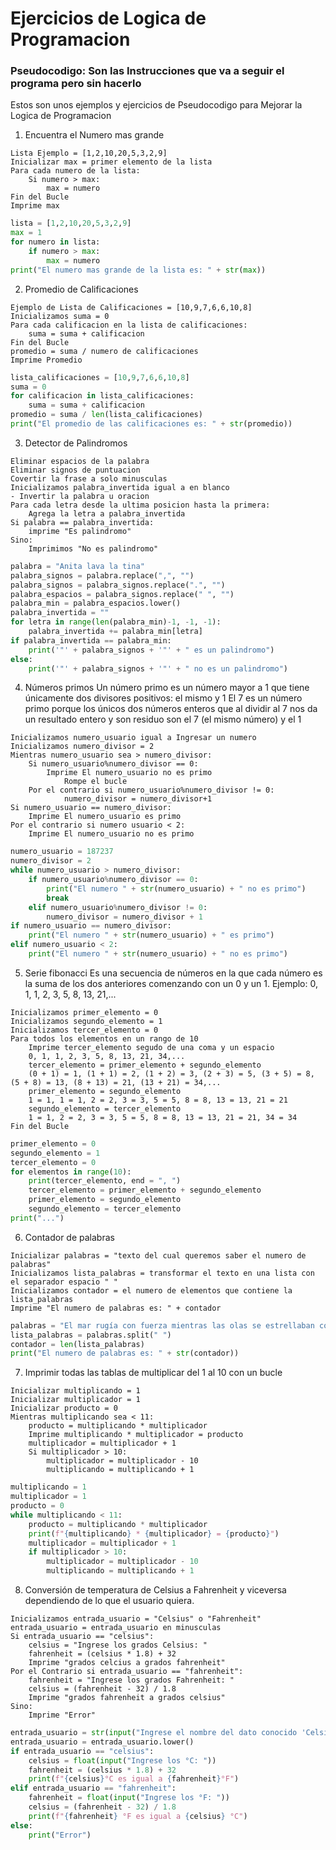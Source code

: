 # Ejercicios de Logica de Programacion

### Pseudocodigo: Son las Instrucciones que va a seguir el programa pero sin hacerlo

Estos son unos ejemplos y ejercicios de Pseudocodigo para Mejorar la Logica de Programacion 

1. Encuentra el Numero mas grande
```
Lista Ejemplo = [1,2,10,20,5,3,2,9]
Inicializar max = primer elemento de la lista 
Para cada numero de la lista:
    Si numero > max:
        max = numero
Fin del Bucle        
Imprime max
```
```Python
lista = [1,2,10,20,5,3,2,9]
max = 1 
for numero in lista:
    if numero > max:
        max = numero
print("El numero mas grande de la lista es: " + str(max))
```

2. Promedio de Calificaciones
```
Ejemplo de Lista de Calificaciones = [10,9,7,6,6,10,8]
Inicializamos suma = 0
Para cada calificacion en la lista de calificaciones:
    suma = suma + calificacion
Fin del Bucle 
promedio = suma / numero de calificaciones
Imprime Promedio
```
```Python
lista_calificaciones = [10,9,7,6,6,10,8]
suma = 0
for calificacion in lista_calificaciones:
    suma = suma + calificacion
promedio = suma / len(lista_calificaciones)
print("El promedio de las calificaciones es: " + str(promedio))
```

3. Detector de Palindromos
```
Eliminar espacios de la palabra
Eliminar signos de puntuacion
Covertir la frase a solo minusculas
Inicializamos palabra_invertida igual a en blanco
- Invertir la palabra u oracion
Para cada letra desde la ultima posicion hasta la primera:
    Agrega la letra a palabra_invertida
Si palabra == palabra_invertida:
    imprime "Es palindromo"
Sino:
    Imprimimos "No es palindromo"
```
```Python
palabra = "Anita lava la tina"
palabra_signos = palabra.replace(",", "")
palabra_signos = palabra_signos.replace(".", "")
palabra_espacios = palabra_signos.replace(" ", "")
palabra_min = palabra_espacios.lower()
palabra_invertida = ""
for letra in range(len(palabra_min)-1, -1, -1):
    palabra_invertida += palabra_min[letra]
if palabra_invertida == palabra_min:
    print('"' + palabra_signos + '"' + " es un palindromo")
else:
    print('"' + palabra_signos + '"' + " no es un palindromo")
```

4. Números primos
Un número primo es un número mayor a 1 que tiene únicamente dos divisores positivos: el mismo y 1
El 7 es un número primo porque los únicos dos números enteros que al dividir al 7 nos da un resultado entero y son residuo son el 7 (el mismo número) y el 1
```
Inicializamos numero_usuario igual a Ingresar un numero
Inicializamos numero_divisor = 2
Mientras numero_usuario sea > numero_divisor:
    Si numero_usuario%numero_divisor == 0:
        Imprime El numero_usuario no es primo
            Rompe el bucle
    Por el contrario si numero_usuario%numero_divisor != 0:
            numero_divisor = numero_divisor+1
Si numero_usuario == numero_divisor:
    Imprime El numero_usuario es primo
Por el contrario si numero usuario < 2:
    Imprime El numero_usuario no es primo
```
```Python
numero_usuario = 187237
numero_divisor = 2
while numero_usuario > numero_divisor:
    if numero_usuario%numero_divisor == 0:
        print("El numero " + str(numero_usuario) + " no es primo")
        break
    elif numero_usuario%numero_divisor != 0:
        numero_divisor = numero_divisor + 1
if numero_usuario == numero_divisor:
    print("El numero " + str(numero_usuario) + " es primo")
elif numero_usuario < 2:
    print("El numero " + str(numero_usuario) + " no es primo")
```

5. Serie fibonacci
Es una secuencia de números en la que cada número es la suma de los dos anteriores comenzando con un 0 y un 1. Ejemplo:
0, 1, 1, 2, 3, 5, 8, 13, 21,...
```
Inicializamos primer_elemento = 0
Inicializamos segundo_elemento = 1
Inicializamos tercer_elemento = 0
Para todos los elementos en un rango de 10
    Imprime tercer_elemento segudo de una coma y un espacio
    0, 1, 1, 2, 3, 5, 8, 13, 21, 34,...  
    tercer_elemento = primer_elemento + segundo_elemento
    (0 + 1) = 1, (1 + 1) = 2, (1 + 2) = 3, (2 + 3) = 5, (3 + 5) = 8, (5 + 8) = 13, (8 + 13) = 21, (13 + 21) = 34,...
    primer_elemento = segundo_elemento
    1 = 1, 1 = 1, 2 = 2, 3 = 3, 5 = 5, 8 = 8, 13 = 13, 21 = 21
    segundo_elemento = tercer_elemento
    1 = 1, 2 = 2, 3 = 3, 5 = 5, 8 = 8, 13 = 13, 21 = 21, 34 = 34
Fin del Bucle
```
```Python
primer_elemento = 0
segundo_elemento = 1
tercer_elemento = 0
for elementos in range(10):
    print(tercer_elemento, end = ", ")
    tercer_elemento = primer_elemento + segundo_elemento
    primer_elemento = segundo_elemento
    segundo_elemento = tercer_elemento
print("...")
```

6. Contador de palabras
```
Inicializar palabras = "texto del cual queremos saber el numero de palabras"
Inicializamos lista_palabras = transformar el texto en una lista con el separador espacio " "
Inicializamos contador = el numero de elementos que contiene la lista_palabras
Imprime "El numero de palabras es: " + contador
```
```Python
palabras = "El mar rugía con fuerza mientras las olas se estrellaban contra las rocas. El viento soplaba con intensidad, despeinando el cabello de la joven que observaba el horizonte con nostalgia."
lista_palabras = palabras.split(" ")
contador = len(lista_palabras)
print("El numero de palabras es: " + str(contador))
```

7. Imprimir todas las tablas de multiplicar del 1 al 10 con un bucle
```
Inicializar multiplicando = 1
Inicializar multiplicador = 1
Inicializar producto = 0
Mientras multiplicando sea < 11:
    producto = multiplicando * multiplicador
    Imprime multiplicando * multiplicador = producto
    multiplicador = multiplicador + 1
    Si multiplicador > 10:
        multiplicador = multiplicador - 10
        multiplicando = multiplicando + 1
```
```Python
multiplicando = 1
multiplicador = 1
producto = 0
while multiplicando < 11:
    producto = multiplicando * multiplicador
    print(f"{multiplicando} * {multiplicador} = {producto}")
    multiplicador = multiplicador + 1
    if multiplicador > 10:
        multiplicador = multiplicador - 10
        multiplicando = multiplicando + 1
```

8. Conversión de temperatura de Celsius a Fahrenheit y viceversa dependiendo de lo que el usuario quiera.
```
Inicializamos entrada_usuario = "Celsius" o "Fahrenheit"
entrada_usuario = entrada_usuario en minusculas
Si entrada_usuario == "celsius":
    celsius = "Ingrese los grados Celsius: "
    fahrenheit = (celsius * 1.8) + 32
    Imprime "grados celcius a grados fahrenheit"
Por el Contrario si entrada_usuario == "fahrenheit":
    fahrenheit = "Ingrese los grados Fahrenheit: "
    celsius = (fahrenheit - 32) / 1.8
    Imprime "grados fahrenheit a grados celsius"
Sino:
    Imprime "Error"
```
```Python
entrada_usuario = str(input("Ingrese el nombre del dato conocido 'Celsius' o 'Fahrenheit': "))
entrada_usuario = entrada_usuario.lower()
if entrada_usuario == "celsius":
    celsius = float(input("Ingrese los °C: "))
    fahrenheit = (celsius * 1.8) + 32
    print(f"{celsius}°C es igual a {fahrenheit}°F")
elif entrada_usuario == "fahrenheit":
    fahrenheit = float(input("Ingrese los °F: "))
    celsius = (fahrenheit - 32) / 1.8
    print(f"{fahrenheit} °F es igual a {celsius} °C")
else:
    print("Error")
```